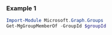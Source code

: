 ### Example 1
``` powershell
Import-Module Microsoft.Graph.Groups
Get-MgGroupMemberOf -GroupId $groupId
```

